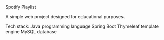 Spotify Playlist


A simple web project designed for educational purposes.

Tech stack:
Java programming language
Spring Boot
Thymeleaf template engine
MySQL database
